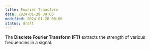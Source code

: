 ```yaml
---
title: Fourier Transform
date: 2024-01-20 00:00
modified: 2024-01-20 00:00
status: draft
---
```


The **Discrete Fourier Transform (FT)** extracts the strength of various frequencies in a signal.
